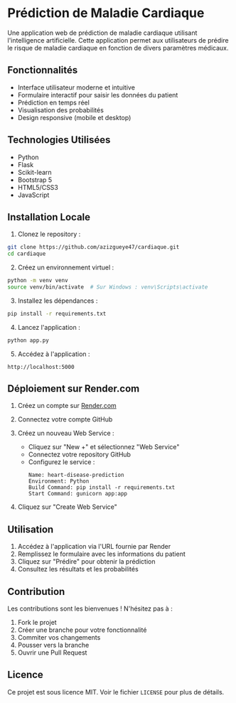 # Prédiction de Maladie Cardiaque

Une application web de prédiction de maladie cardiaque utilisant l'intelligence artificielle. Cette application permet aux utilisateurs de prédire le risque de maladie cardiaque en fonction de divers paramètres médicaux.

## Fonctionnalités

- Interface utilisateur moderne et intuitive
- Formulaire interactif pour saisir les données du patient
- Prédiction en temps réel
- Visualisation des probabilités
- Design responsive (mobile et desktop)

## Technologies Utilisées

- Python
- Flask
- Scikit-learn
- Bootstrap 5
- HTML5/CSS3
- JavaScript

## Installation Locale

1. Clonez le repository :
```bash
git clone https://github.com/azizgueye47/cardiaque.git
cd cardiaque
```

2. Créez un environnement virtuel :
```bash
python -m venv venv
source venv/bin/activate  # Sur Windows : venv\Scripts\activate
```

3. Installez les dépendances :
```bash
pip install -r requirements.txt
```

4. Lancez l'application :
```bash
python app.py
```

5. Accédez à l'application :
```
http://localhost:5000
```

## Déploiement sur Render.com

1. Créez un compte sur [Render.com](https://render.com)

2. Connectez votre compte GitHub

3. Créez un nouveau Web Service :
   - Cliquez sur "New +" et sélectionnez "Web Service"
   - Connectez votre repository GitHub
   - Configurez le service :
     ```
     Name: heart-disease-prediction
     Environment: Python
     Build Command: pip install -r requirements.txt
     Start Command: gunicorn app:app
     ```

4. Cliquez sur "Create Web Service"

## Utilisation

1. Accédez à l'application via l'URL fournie par Render
2. Remplissez le formulaire avec les informations du patient
3. Cliquez sur "Prédire" pour obtenir la prédiction
4. Consultez les résultats et les probabilités

## Contribution

Les contributions sont les bienvenues ! N'hésitez pas à :
1. Fork le projet
2. Créer une branche pour votre fonctionnalité
3. Commiter vos changements
4. Pousser vers la branche
5. Ouvrir une Pull Request

## Licence

Ce projet est sous licence MIT. Voir le fichier `LICENSE` pour plus de détails. 
